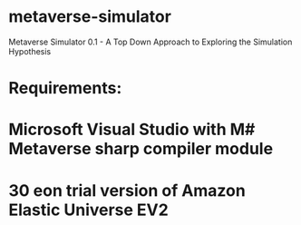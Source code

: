 # metaverse-simulator
Metaverse Simulator 0.1 - A Top Down Approach to Exploring the Simulation Hypothesis

# Requirements: 
#   Microsoft Visual Studio with M# Metaverse sharp compiler module
#   30 eon trial version of Amazon Elastic Universe EV2
